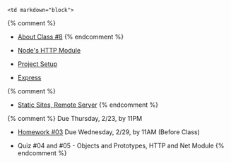 	<td markdown="block">
{% comment %}
* [About Class #8](slides/08/meta.html)
{% endcomment %}


* [Node's HTTP Module](slides/07/node-http.html)
* [Project Setup](slides/08/setup.html)
* [Express](slides/08/express.html) 

{% comment %}
* [Static Sites, Remote Server](slides/08/static.html)
{% endcomment %}
</td>
	<td markdown="block">
</td>
	<td markdown="block">



{% comment %}
Due Thursday, 2/23, by 11PM

* [Homework #03](homework/03.html)
Due Wednesday, 2/29, by 11AM (Before Class)

* Quiz #04 and #05 - Objects and Prototypes, HTTP and Net Module
{% endcomment %}
</td>
